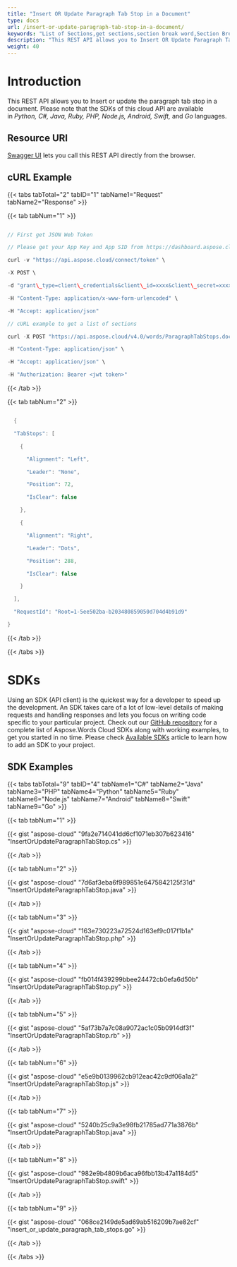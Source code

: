 ```yaml
---
title: "Insert OR Update Paragraph Tab Stop in a Document"
type: docs
url: /insert-or-update-paragraph-tab-stop-in-a-document/
keywords: "List of Sections,get sections,section break word,Section Break, Word, Microsoft Word, Word Documents,Java, .NET, PHP, Ruby, Python, NodeJS, Swift, Android ,Go"
description: "This REST API allows you to Insert OR Update Paragraph Tab Stop in a Document. Please note that the SDKs of this cloud API are available in Python, C#, Java, Ruby, PHP, Node.js, Android, Swift, and Go languages."
weight: 40
---
```


# **Introduction**
This REST API allows you to Insert or update the paragraph tab stop in a document. Please note that the SDKs of this cloud API are available in *Python, C#, Java, Ruby, PHP, Node.js, Android, Swift,* and *Go* languages. 
## **Resource URI**
[Swagger UI](https://apireference.aspose.cloud/words/#/Paragraphs/InsertOrUpdateParagraphTabStop) lets you call this REST API directly from the browser.  
## **cURL Example**
{{< tabs tabTotal="2" tabID="1" tabName1="Request" tabName2="Response" >}}

{{< tab tabNum="1" >}}

```java

// First get JSON Web Token

// Please get your App Key and App SID from https://dashboard.aspose.cloud/#/apps. Kindly place App Key in "client\_secret" and App SID in "client\_id" argument.

curl -v "https://api.aspose.cloud/connect/token" \

-X POST \

-d "grant\_type=client\_credentials&client\_id=xxxx&client\_secret=xxxx" \

-H "Content-Type: application/x-www-form-urlencoded" \

-H "Accept: application/json"

// cURL example to get a list of sections

curl -X POST "https://api.aspose.cloud/v4.0/words/ParagraphTabStops.docx/sections%2F0/paragraphs/0/tabstops?storage=First%20Storage"

-H "Content-Type: application/json" \

-H "Accept: application/json" \

-H "Authorization: Bearer <jwt token>"

```

{{< /tab >}}

{{< tab tabNum="2" >}}

```java

  {

  "TabStops": [

    {

      "Alignment": "Left",

      "Leader": "None",

      "Position": 72,

      "IsClear": false

    },

    {

      "Alignment": "Right",

      "Leader": "Dots",

      "Position": 288,

      "IsClear": false

    }

  ],

  "RequestId": "Root=1-5ee502ba-b203480859050d704d4b91d9"

}

```

{{< /tab >}}

{{< /tabs >}}
# **SDKs**
Using an SDK (API client) is the quickest way for a developer to speed up the development. An SDK takes care of a lot of low-level details of making requests and handling responses and lets you focus on writing code specific to your particular project. Check out our [GitHub repository](https://github.com/aspose-words-cloud) for a complete list of Aspose.Words Cloud SDKs along with working examples, to get you started in no time. Please check [Available SDKs](/available-sdks/) article to learn how to add an SDK to your project.
## **SDK Examples**
{{< tabs tabTotal="9" tabID="4" tabName1="C#" tabName2="Java" tabName3="PHP" tabName4="Python" tabName5="Ruby" tabName6="Node.js" tabName7="Android" tabName8="Swift" tabName9="Go" >}}

{{< tab tabNum="1" >}}

{{< gist "aspose-cloud" "9fa2e714041dd6cf1071eb307b623416" "InsertOrUpdateParagraphTabStop.cs" >}}

{{< /tab >}}

{{< tab tabNum="2" >}}

{{< gist "aspose-cloud" "7d6af3eba6f989851e6475842125f31d" "InsertOrUpdateParagraphTabStop.java" >}}

{{< /tab >}}

{{< tab tabNum="3" >}}

{{< gist "aspose-cloud" "163e730223a72524d163ef9c017f1b1a" "InsertOrUpdateParagraphTabStop.php" >}}

{{< /tab >}}

{{< tab tabNum="4" >}}

{{< gist "aspose-cloud" "fb014f439299bbee24472cb0efa6d50b" "InsertOrUpdateParagraphTabStop.py" >}}

{{< /tab >}}

{{< tab tabNum="5" >}}

{{< gist "aspose-cloud" "5af73b7a7c08a9072ac1c05b0914df3f" "InsertOrUpdateParagraphTabStop.rb" >}}

{{< /tab >}}

{{< tab tabNum="6" >}}

{{< gist "aspose-cloud" "e5e9b0139962cb912eac42c9df06a1a2" "InsertOrUpdateParagraphTabStop.js" >}}

{{< /tab >}}

{{< tab tabNum="7" >}}

{{< gist "aspose-cloud" "5240b25c9a3e98fb21785ad771a3876b" "InsertOrUpdateParagraphTabStop.java" >}}

{{< /tab >}}

{{< tab tabNum="8" >}}

{{< gist "aspose-cloud" "982e9b4809b6aca96fbb13b47a1184d5" "InsertOrUpdateParagraphTabStop.swift" >}}

{{< /tab >}}

{{< tab tabNum="9" >}}

{{< gist "aspose-cloud" "068ce2149de5ad69ab516209b7ae82cf" "insert\_or\_update\_paragraph\_tab\_stops.go" >}}

{{< /tab >}}

{{< /tabs >}}
